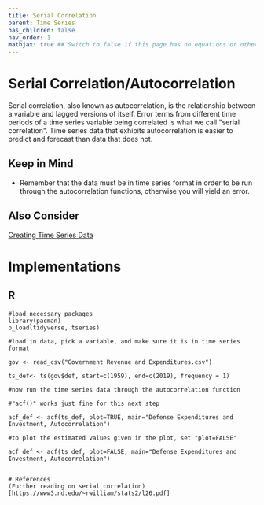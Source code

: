 ```yaml
---
title: Serial Correlation
parent: Time Series
has_children: false
nav_order: 1
mathjax: true ## Switch to false if this page has no equations or other math rendering.
---
```


# Serial Correlation/Autocorrelation  

Serial correlation, also known as autocorrelation, is the relationship between a variable and lagged versions of itself. Error terms from different time periods of a time series variable being correlated is what we call "serial correlation". Time series data that exhibits autocorrelation is easier to predict and forecast than data that does not.

## Keep in Mind

- Remember that the data must be in time series format in order to be run through the autocorrelation functions, otherwise you will yield an error. 

## Also Consider

[Creating Time Series Data]({{https://lost-stats.github.io/Time_Series/creating_time_series_dataset.html}})

# Implementations

## R
```{r}
#load necessary packages
library(pacman)
p_load(tidyverse, tseries)
```
```{r}
#load in data, pick a variable, and make sure it is in time series format

gov <- read_csv("Government Revenue and Expenditures.csv")

ts_def<- ts(gov$def, start=c(1959), end=c(2019), frequency = 1)
```

```{r}
#now run the time series data through the autocorrelation function

#"acf()" works just fine for this next step

acf_def <- acf(ts_def, plot=TRUE, main="Defense Expenditures and Investment, Autocorrelation")

#to plot the estimated values given in the plot, set "plot=FALSE"

acf_def <- acf(ts_def, plot=FALSE, main="Defense Expenditures and Investment, Autocorrelation")
```

```

# References 
(Further reading on serial correlation)[https://www3.nd.edu/~rwilliam/stats2/l26.pdf]

